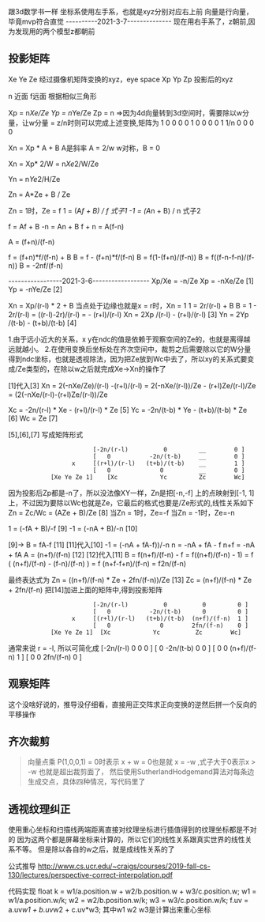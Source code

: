 
跟3d数学书一样
坐标系使用左手系，也就是xyz分别对应右上前
向量是行向量，毕竟mvp符合直觉
----------2021-3-7--------------
现在用右手系了，z朝前,因为发现用的两个模型z都朝前


## 投影矩阵

Xe Ye Ze 经过摄像机矩阵变换的xyz，eye space
Xp Yp Zp 投影后的xyz

n 近面 f远面
根据相似三角形

Xp = n*Xe/Ze
Yp = n*Ye/Ze
Zp = n
=>因为4d向量转到3d空间时，需要除以w分量，让w分量 = z/n时则可以完成上述变换,矩阵为
1 0 0 0
0 1 0 0
0 0 1 1/n
0 0 0 0

Xn = Xp * A + B
A是斜率 A = 2/w
w对称，B = 0

Xn  = Xp* 2/W
	= n*Xe*2/W/Ze

Yn	= n*Ye*2/H/Ze


Zn	=  A*Ze + B    / Ze

Zn = 1时，Ze = f
1 = (A*f + B)   /  f  式子1
-1 = (A*n + B)  /  n 式子2

f = Af + B
-n = An + B
f + n = A(f-n)

A = (f+n)/(f-n)

f = (f+n)*f/(f-n) + B
B = f - (f+n)*f/(f-n)
B = f(1-(f+n)/(f-n))
B = f((f-n-f-n)/(f-n))
B = -2nf/(f-n)

-----------------2021-3-6------------------
Xp/Xe = -n/Ze
Xp = -nXe/Ze                            [1]
Yp = -nYe/Ze                            [2]

Xn = Xp/(r-l) * 2 + B
当点处于边缘也就是x = r时，Xn = 1
1 = 2r/(r-l) + B
B   = 1 - 2r/(r-l)
    = ((r-l)-2r)/(r-l)
    = - (r+l)/(r-l)
Xn  = 2Xp /(r-l) - (r+l)/(r-l)         [3]
Yn  = 2Yp /(t-b) - (t+b)/(t-b)         [4]

1.由于远小近大的关系，x y在ndc的值是依赖于观察空间的Ze的，也就是离得越远就越小。
2.在使用变换后坐标处在齐次空间中，裁剪之后需要除以它的W分量得到ndc坐标，也就是透视除法，因为把Ze放到Wc中去了，所以xy的关系式要变成/Ze类型的，在除以w之后就完成Xe->Xn的操作了

[1]代入[3]
Xn  = 2(-nXe/Ze)/(r-l) -(r+l)/(r-l)
    = 2(-nXe/(r-l))/Ze - (r+l)Ze/(r-l)/Ze
    = (2(-nXe/(r-l)-(r+l)Ze/(r-l))/Ze

Xc  = -2n/(r-l) * Xe - (r+l)/(r-l) * Ze     [5]
Yc  = -2n/(t-b) * Ye - (t+b)/(t-b) * Ze     [6]
Wc  = Ze                                    [7]

[5],[6],[7] 写成矩阵形式

                            [-2n/(r-l)          0         __        0 ]
                            [   0           -2n/(t-b)     __        0 ]
                      x     [(r+l)/(r-l)   (t+b)/(t-b)    __        1 ]
                            [   0              0          __        0 ]
                [Xe Ye Ze 1]    [Xc            Yc         Zc        Wc]
因为投影后Zp都是-n了，所以没法像XY一样，Zn是把[-n,-f] 上的点映射到[-1, 1]上，不过因为要除以Wc也就是Ze，它最后的格式也要是/Ze形式的,线性关系如下
Zn = Zc/Wc = (AZe + B)/Ze [8]
当Zn = 1时，Ze=-f
当Zn = -1时，Ze=-n

1 = (-fA + B)/-f            [9]
-1 = (-nA + B)/-n           [10]

[9]->
B = fA-f                [11]
[11]代入[10]
-1 = (-nA + fA-f))/-n
n = -nA + fA - f
n+f = -nA + fA
A = (n+f)/(f-n)         [12]
[12]代入[11]
B   = f(n+f)/(f-n) - f
    = f((n+f)/(f-n) - 1)
    = f ( (n+f)/(f-n) - (f-n)/(f-n) )
    = f (n+f-f+n)/(f-n)
    = f2n/(f-n)

最终表达式为
Zn = ((n+f)/(f-n) * Ze + 2fn/(f-n))/Ze       [13]
Zc = (n+f)/(f-n) * Ze + 2fn/(f-n)
把[14]加进上面的矩阵中,得到投影矩阵

                            [-2n/(r-l)          0          0         0 ]
                            [   0           -2n/(t-b)      0         0 ]
                      x     [(r+l)/(r-l)   (t+b)/(t-b)  (n+f)/(f-n)  1 ]
                            [   0              0        2fn/(f-n)    0 ]
                [Xe Ye Ze 1]  [Xc            Yc          Zc        Wc]
通常来说 r = -l, 所以可简化成
[-2n/(r-l)          0         0        0 ]
[   0           -2n/(t-b)     0        0 ]
[   0              0      (n+f)/(f-n)  1 ]
[   0              0        2fn/(f-n)  0 ]

## 观察矩阵
这个没啥好说的，推导没仔细看，直接用正交阵求正向变换的逆然后拼一个反向的平移操作

## 齐次裁剪 
>向量点乘 P(1,0,0,1) = 0时表示 x + w = 0也是就 x = -w ,式子大于0表示x > -w 也就是超出裁剪面了，
>然后使用SutherlandHodgemand算法对每条边生成交点，具体四种情况，写代码里了
## 透视纹理纠正
使用重心坐标和扫描线两端距离直接对纹理坐标进行插值得到的纹理坐标都是不对的
因为这两个都是屏幕坐标来计算的，所以它们的线性关系跟真实世界的线性关系不等。
但是除以各自的w之后，就是成线性关系的了

公式推导 http://www.cs.ucr.edu/~craigs/courses/2019-fall-cs-130/lectures/perspective-correct-interpolation.pdf

代码实现
float k = w1/a.position.w + w2/b.position.w + w3/c.position.w;
w1 = w1/a.position.w/k;
w2 = w2/b.position.w/k;
w3 = w3/c.position.w/k;
f.uv = a.uv*w1 + b.uv*w2 + c.uv*w3;
其中w1 w2 w3是计算出来重心坐标
